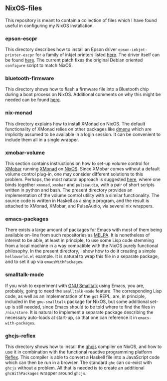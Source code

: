 ## NixOS-files

This repository is meant to contain a collection of files which I have found useful in configuring my NixOS installation.

### epson-escpr

This directory describes how to install an Epson driver `epson-inkjet-printer-escpr` for a family of inkjet printers listed [here](http://www.openprinting.org/driver/epson-escpr/). The driver itself can be found [here](http://download.ebz.epson.net/dsc/search/01/search/?OSC=LX). The current patch fixes the original Debian oriented `configure` script to match NixOS.

### bluetooth-firmware

This directory shows how to flash a firmware file into a Bluetooth chip during a boot process on NixOS. Additional comments on why this might be needed can be found [here](https://wiki.archlinux.org/index.php/bluetooth).

### nix-monad

This directory explains how to install XMonad on NixOS. The default functionality of XMonad relies on other packages like [dmenu](https://wiki.archlinux.org/index.php/dmenu) which are implicitly assumed to be available in a login session. It can be convenient to include them all in a single wrapper.

### xmobar-volume

This section contains instructions on how to set-up volume control for [XMobar](https://github.com/jaor/xmobar) running [XMonad](https://github.com/xmonad/xmonad) on [NixOS](http://nixos.org). Since XMobar comes without a default volume control plug-in, one may consider different solutions to this problem. Perhaps, the most natural  approach is suggested [here](https://github.com/bchurchill/xmonad-pulsevolume), where one binds together `xmonad`, `xmobar` and `pulseaudio`, with a pair of short scripts written in python and bash. The present directory provides an implementation of the volume control utility with a similar functionality. The source code is written in Haskell as a single program, and the result is attached to XMonad, XMobar, and PulseAudio, via several nix wrappers.

### emacs-packages

There exists a large amount of packages for Emacs with most of them being available on-line from such repositories as [MELPA](https://melpa.org/). It is nonetheless of interest to be able, at least in principle, to use some Lisp code stemming from a local machine in a way compatible with the NixOS purely functional philosophy. In the present directory, I show how to do it creating a simple `helloworld.el` example. It is natural to wrap this file in a separate package, and to set it up via `emacsWithPackages`.

### smalltalk-mode

If you wish to experiment with [GNU Smalltalk](http://smalltalk.gnu.org/) using Emacs, you are, probably, going to need the `smalltalk-mode` feature. The corresponding Lisp code, as well as an implementation of the `gst` REPL, are, in principle, included in the `gnu-smalltalk` package for NixOS, but some additional set-up is still needed, since Emacs should to be told where to find the files in `/nix/store`. It is natural to implement a separate package describing the necessary auto-loads at start-up, so that one can reference it in `emacs-with-packages`.

### ghcjs-reflex

This directory shows how to install the [ghcjs](https://github.com/ghcjs/ghcjs) compiler on NixOS, and how to use it in combination with the functional reactive programming platform [Reflex](https://github.com/reflex-frp/reflex-platform). This compiler is able to convert a Haskell file into a JavaScript code which can then be run in a browser. The standard `ghc` can co-exist with `ghcjs` without a problem. All that is needed is to create an additional `ghcWithPackages` wrapper around `ghcjs`.
